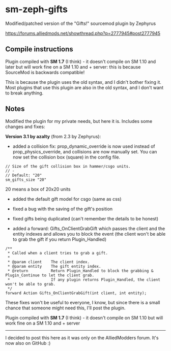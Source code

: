 # sm-zeph-gifts
Modified/patched version of the "Gifts!" sourcemod plugin by Zephyrus

https://forums.alliedmods.net/showthread.php?p=2777945#post2777945

## Compile instructions
Plugin compiled with **SM 1.7** (I think) - it doesn't compile on SM 1.10 and later but will work fine on a SM 1.10 and + server: this is because SourceMod is backwards compatible!

This is because the plugin uses the old syntax, and I didn't bother fixing it. Most plugins that use this plugin are also in the old syntax, and I don't want to break anything.

## Notes
Modified the plugin for my private needs, but here it is.
Includes some changes and fixes:

**Version 3.1 by azalty** (from 2.3 by Zephyrus):

- added a collision fix: prop_dynamic_override is now used instead of prop_physics_override, and collisions are now manually set. You can now set the collision box (square) in the config file.
```
// Size of the gift collision box in hammer/csgo units.
// -
// Default: "20"
sm_gifts_size "20"
```
20 means a box of 20x20 units

- added the default gift model for csgo (same as css)

- fixed a bug with the saving of the gift's position

- fixed gifts being duplicated (can't remember the details to be honest)

- added a forward: Gifts_OnClientGrabGift which passes the client and the entity indexes and allows you to block the event (the client won't be able to grab the gift if you return Plugin_Handled)
```
/**
 * Called when a client tries to grab a gift.
 *
 * @param client	The client index.
 * @param entity	The gift entity index.
 * @return			Return Plugin_Handled to block the grabbing & Plugin_Continue to let the client grab.
 *					If any plugin returns Plugin_Handled, the client won't be able to grab.
 */
forward Action Gifts_OnClientGrabGift(int client, int entity);
```


These fixes won't be useful to everyone, I know, but since there is a small chance that someone might need this, I'll post the plugin.

Plugin compiled with **SM 1.7** (I think) - it doesn't compile on SM 1.10 but will work fine on a SM 1.10 and + server

---

I decided to post this here as it was only on the AlliedModders forum. It's now also on GitHub :)
